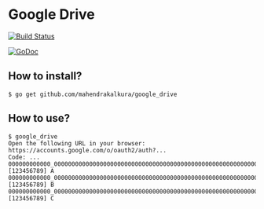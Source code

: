 # Google Drive

[![Build Status](https://travis-ci.org/mahendrakalkura/google_drive.png?branch=master)](https://travis-ci.org/mahendrakalkura/google_drive)

[![GoDoc](https://godoc.org/github.com/mahendrakalkura/google_drive?status.svg)](https://godoc.org/github.com/mahendrakalkura/google_drive)

## How to install?

```
$ go get github.com/mahendrakalkura/google_drive
```

## How to use?

```
$ google_drive
Open the following URL in your browser: https://accounts.google.com/o/oauth2/auth?...
Code: ...
000000000000_00000000000000000000000000000000000000000000000000000000000: [123456789] A
000000000000_00000000000000000000000000000000000000000000000000000000000: [123456789] B
000000000000_00000000000000000000000000000000000000000000000000000000000: [123456789] C
```
